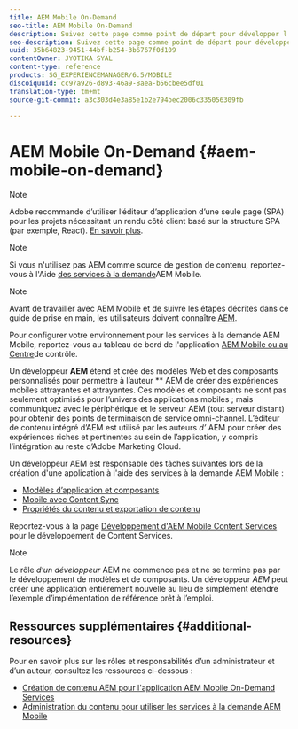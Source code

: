 ```yaml
---
title: AEM Mobile On-Demand
seo-title: AEM Mobile On-Demand
description: Suivez cette page comme point de départ pour développer l’application On-Demand Services avec AEM (Adobe Experience Manager). La page traite des sujets pertinents pour le développeur d’une application.
seo-description: Suivez cette page comme point de départ pour développer l’application On-Demand Services avec AEM (Adobe Experience Manager). La page traite des sujets pertinents pour le développeur d’une application.
uuid: 35b64823-9451-44bf-b254-3b6767f0d109
contentOwner: JYOTIKA SYAL
content-type: reference
products: SG_EXPERIENCEMANAGER/6.5/MOBILE
discoiquuid: cc97a926-d893-46a9-8aea-b56cbee5df01
translation-type: tm+mt
source-git-commit: a3c303d4e3a85e1b2e794bec2006c335056309fb

---
```



# AEM Mobile On-Demand {#aem-mobile-on-demand}

>[!NOTE]
>
>Adobe recommande d’utiliser l’éditeur d’application d’une seule page (SPA) pour les projets nécessitant un rendu côté client basé sur la structure SPA (par exemple, React). [En savoir plus](/help/sites-developing/spa-overview.md).

>[!NOTE]
>
>Si vous n&#39;utilisez pas AEM comme source de gestion de contenu, reportez-vous à l&#39;Aide [des services à la demande](https://helpx.adobe.com/digital-publishing-solution/topics.html)AEM Mobile.

>[!NOTE]
>
>Avant de travailler avec AEM Mobile et de suivre les étapes décrites dans ce guide de prise en main, les utilisateurs doivent connaître [AEM](/help/sites-deploying/deploy.md).
>
>Pour configurer votre environnement pour les services à la demande AEM Mobile, reportez-vous au tableau de bord de l&#39;application [AEM Mobile ou au Centre](/help/mobile/mobile-apps-ondemand-application-dashboard.md)de contrôle.

Un développeur **AEM** étend et crée des modèles Web et des composants personnalisés pour permettre à l’auteur ** AEM de créer des expériences mobiles attrayantes et attrayantes. Ces modèles et composants ne sont pas seulement optimisés pour l’univers des applications mobiles ; mais communiquez avec le périphérique et le serveur AEM (tout serveur distant) pour obtenir des points de terminaison de service omni-channel. L’éditeur de contenu intégré d’AEM est utilisé par les auteurs *d’* AEM pour créer des expériences riches et pertinentes au sein de l’application, y compris l’intégration au reste d’Adobe Marketing Cloud.

Un développeur AEM est responsable des tâches suivantes lors de la création d&#39;une application à l&#39;aide des services à la demande AEM Mobile :

* [Modèles d’application et composants](/help/mobile/app-templates-and-components1.md)
* [Mobile avec Content Sync](/help/mobile/mobile-ondemand-contentsync.md)
* [Propriétés du contenu et exportation de contenu](/help/mobile/on-demand-content-properties-exporting.md)

Reportez-vous à la page [Développement d&#39;AEM Mobile Content Services](//help/mobile/developing-content-services.md) pour le développement de Content Services.

>[!NOTE]
>
>Le rôle *d’un développeur* AEM ne commence pas et ne se termine pas par le développement de modèles et de composants. Un développeur *AEM* peut créer une application entièrement nouvelle au lieu de simplement étendre l’exemple d’implémentation de référence prêt à l’emploi.

## Ressources supplémentaires {#additional-resources}

Pour en savoir plus sur les rôles et responsabilités d’un administrateur et d’un auteur, consultez les ressources ci-dessous :

* [Création de contenu AEM pour l&#39;application AEM Mobile On-Demand Services](/help/mobile/mobile-apps-ondemand.md)
* [Administration du contenu pour utiliser les services à la demande AEM Mobile](/help/mobile/aem-mobile.md)

